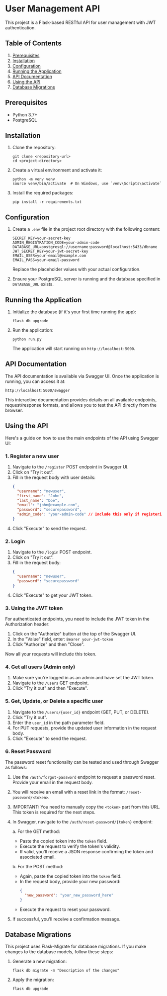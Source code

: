 # User Management API

This project is a Flask-based RESTful API for user management with JWT authentication.

## Table of Contents

1. [Prerequisites](#prerequisites)
2. [Installation](#installation)
3. [Configuration](#configuration)
4. [Running the Application](#running-the-application)
5. [API Documentation](#api-documentation)
6. [Using the API](#using-the-api)
7. [Database Migrations](#database-migrations)

## Prerequisites

- Python 3.7+
- PostgreSQL

## Installation

1. Clone the repository:

   ```
   git clone <repository-url>
   cd <project-directory>
   ```

2. Create a virtual environment and activate it:

   ```
   python -m venv venv
   source venv/bin/activate  # On Windows, use `venv\Scripts\activate`
   ```

3. Install the required packages:
   ```
   pip install -r requirements.txt
   ```

## Configuration

1. Create a `.env` file in the project root directory with the following content:

   ```
   SECRET_KEY=your-secret-key
   ADMIN_REGISTRATION_CODE=your-admin-code
   DATABASE_URL=postgresql://username:password@localhost:5433/dbname
   JWT_SECRET_KEY=your-jwt-secret-key
   EMAIL_USER=your-email@example.com
   EMAIL_PASS=your-email-password
   ```

   Replace the placeholder values with your actual configuration.

2. Ensure your PostgreSQL server is running and the database specified in `DATABASE_URL` exists.

## Running the Application

1. Initialize the database (if it's your first time running the app):

   ```
   flask db upgrade
   ```

2. Run the application:
   ```
   python run.py
   ```
   The application will start running on `http://localhost:5000`.

## API Documentation

The API documentation is available via Swagger UI. Once the application is running, you can access it at:

```
http://localhost:5000/swagger
```

This interactive documentation provides details on all available endpoints, request/response formats, and allows you to test the API directly from the browser.

## Using the API

Here's a guide on how to use the main endpoints of the API using Swagger UI:

### 1. Register a new user

1. Navigate to the `/register` POST endpoint in Swagger UI.
2. Click on "Try it out".
3. Fill in the request body with user details:
   ```json
   {
     "username": "newuser",
     "first_name": "John",
     "last_name": "Doe",
     "email": "john@example.com",
     "password": "securepassword",
     "admin_code": "your-admin-code" // Include this only if registering as admin
   }
   ```
4. Click "Execute" to send the request.

### 2. Login

1. Navigate to the `/login` POST endpoint.
2. Click on "Try it out".
3. Fill in the request body:
   ```json
   {
     "username": "newuser",
     "password": "securepassword"
   }
   ```
4. Click "Execute" to get your JWT token.

### 3. Using the JWT token

For authenticated endpoints, you need to include the JWT token in the Authorization header:

1. Click on the "Authorize" button at the top of the Swagger UI.
2. In the "Value" field, enter: `Bearer your-jwt-token`
3. Click "Authorize" and then "Close".

Now all your requests will include this token.

### 4. Get all users (Admin only)

1. Make sure you're logged in as an admin and have set the JWT token.
2. Navigate to the `/users` GET endpoint.
3. Click "Try it out" and then "Execute".

### 5. Get, Update, or Delete a specific user

1. Navigate to the `/users/{user_id}` endpoint (GET, PUT, or DELETE).
2. Click "Try it out".
3. Enter the `user_id` in the path parameter field.
4. For PUT requests, provide the updated user information in the request body.
5. Click "Execute" to send the request.

### 6. Reset Password

The password reset functionality can be tested and used through Swagger as follows:

1. Use the `/auth/forgot-password` endpoint to request a password reset. Provide your email in the request body.

2. You will receive an email with a reset link in the format: `/reset-password/<token>`.

3. IMPORTANT: You need to manually copy the `<token>` part from this URL. This token is required for the next steps.

4. In Swagger, navigate to the `/auth/reset-password/{token}` endpoint:

   a. For the GET method:
      - Paste the copied token into the `token` field.
      - Execute the request to verify the token's validity.
      - If valid, you'll receive a JSON response confirming the token and associated email.

   b. For the POST method:
      - Again, paste the copied token into the `token` field.
      - In the request body, provide your new password:
        ```json
        {
          "new_password": "your_new_password_here"
        }
        ```
      - Execute the request to reset your password.

5. If successful, you'll receive a confirmation message.


## Database Migrations

This project uses Flask-Migrate for database migrations. If you make changes to the database models, follow these steps:

1. Generate a new migration:

   ```
   flask db migrate -m "Description of the changes"
   ```

2. Apply the migration:
   ```
   flask db upgrade
   ```
